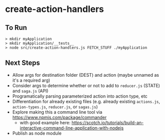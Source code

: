 # create-action-handlers

## To Run
```
> mkdir myApplication
> mkdir myApplication/__tests__
> node src/create-action-handlers.js FETCH_STUFF ./myApplication
```

## Next Steps
* Allow args for destination folder (DEST) and action (maybe unnamed as it's a required arg)
* Consider args to determine whether or not to add to `reducer.js` (STATE) and `saga.js` (API)
* Programatically parsing parameterized action into action type, etc
* Differentiation for already existing files (e.g. already existing `actions.js`, `action-types.js`, `reducer.js`, or `sagas.js`)
* Explore making this a command line tool via https://www.npmjs.com/package/commander 
  * with good example here: https://scotch.io/tutorials/build-an-interactive-command-line-application-with-nodejs
* Publish as node module
